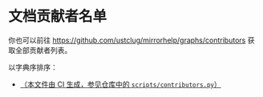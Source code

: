 # 文档贡献者名单

你也可以前往 <https://github.com/ustclug/mirrorhelp/graphs/contributors> 获取全部贡献者列表。

以字典序排序：

- [（本文件由 CI 生成，参见仓库中的 `scripts/contributors.py`）](#top)
